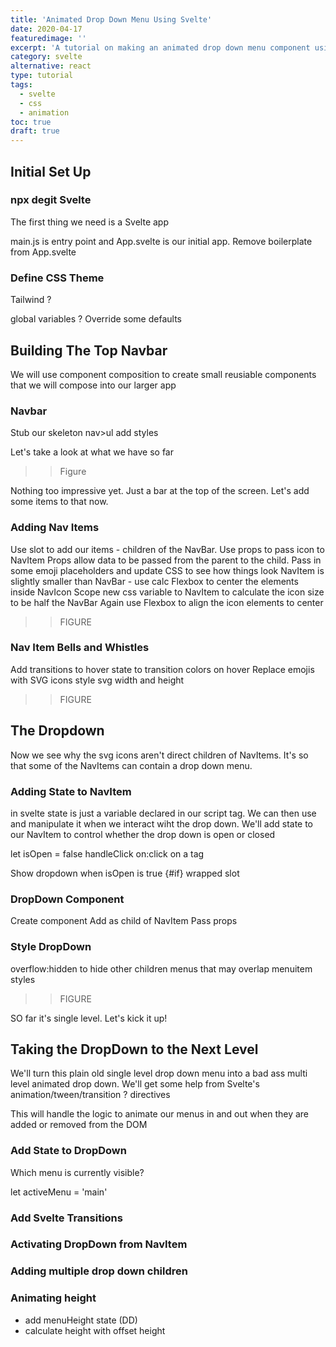 ```yaml
---
title: 'Animated Drop Down Menu Using Svelte'
date: 2020-04-17
featuredimage: ''
excerpt: 'A tutorial on making an animated drop down menu component using Svelte'
category: svelte
alternative: react
type: tutorial
tags:
  - svelte
  - css
  - animation
toc: true
draft: true
---
```


## Initial Set Up

### npx degit Svelte

The first thing we need is a Svelte app

main.js is entry point and App.svelte is our initial app.
Remove boilerplate from App.svelte

### Define CSS Theme

Tailwind ?

global variables ?
Override some defaults

## Building The Top Navbar

We will use component composition to create small reusiable components that we will compose into our larger app

### Navbar

Stub our skeleton
nav>ul
add styles

Let's take a look at what we have so far

> > Figure

Nothing too impressive yet. Just a bar at the top of the screen. Let's add some items to that now.

### Adding Nav Items

Use slot to add our items - children of the NavBar.
Use props to pass icon to NavItem
Props allow data to be passed from the parent to the child.
Pass in some emoji placeholders and update CSS to see how things look
NavItem is slightly smaller than NavBar - use calc
Flexbox to center the elements inside NavIcon
Scope new css variable to NavItem to calculate the icon size to be half the NavBar
Again use Flexbox to align the icon elements to center

> > FIGURE

### Nav Item Bells and Whistles

Add transitions to hover state to transition colors on hover
Replace emojis with SVG icons
style svg width and height

> > FIGURE

## The Dropdown

Now we see why the svg icons aren't direct children of NavItems. It's so that some of the NavItems can contain a drop down menu.

### Adding State to NavItem

in svelte state is just a variable declared in our script tag. We can then use and manipulate it when we interact wiht the drop down. We'll add state to our NavItem to control whether the drop down is open or closed

let isOpen = false
handleClick
on:click on a tag

Show dropdown when isOpen is true
{#if} wrapped slot

### DropDown Component

Create component
Add as child of NavItem
Pass props

### Style DropDown

overflow:hidden to hide other children menus that may overlap
menuitem styles

> > FIGURE

SO far it's single level. Let's kick it up!

## Taking the DropDown to the Next Level

We'll turn this plain old single level drop down menu into a bad ass multi level animated drop down. We'll get some help from Svelte's animation/tween/transition ? directives

This will handle the logic to animate our menus in and out when they are added or removed from the DOM

### Add State to DropDown

Which menu is currently visible?

let activeMenu = 'main'

### Add Svelte Transitions

### Activating DropDown from NavItem

### Adding multiple drop down children

### Animating height

- add menuHeight state (DD)
- calculate height with offset height
